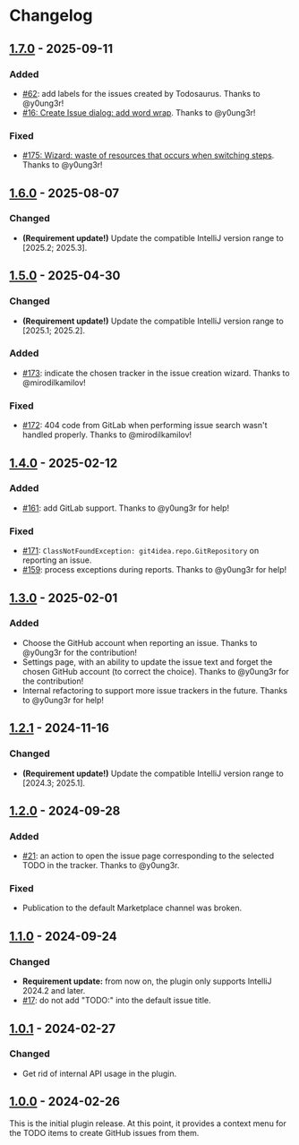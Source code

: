 <!--
SPDX-FileCopyrightText: 2024-2025 Todosaurus contributors <https://github.com/ForNeVeR/Todosaurus>

SPDX-License-Identifier: MIT
-->

Changelog
=========

## [1.7.0] - 2025-09-11
### Added
- [#62](https://github.com/ForNeVeR/Todosaurus/issues/62): add labels for the issues created by Todosaurus. Thanks to @y0ung3r!
- [#16: Create Issue dialog: add word wrap](https://github.com/ForNeVeR/Todosaurus/issues/16). Thanks to @y0ung3r!

### Fixed
- [#175: Wizard: waste of resources that occurs when switching steps](https://github.com/ForNeVeR/Todosaurus/issues/175). Thanks to @y0ung3r!

## [1.6.0] - 2025-08-07
### Changed
- **(Requirement update!)** Update the compatible IntelliJ version range to \[2025.2; 2025.3\].

## [1.5.0] - 2025-04-30
### Changed
- **(Requirement update!)** Update the compatible IntelliJ version range to \[2025.1; 2025.2\].

### Added
- [#173](https://github.com/ForNeVeR/Todosaurus/issues/173): indicate the chosen tracker in the issue creation wizard. Thanks to @mirodilkamilov!

### Fixed
- [#172](https://github.com/ForNeVeR/Todosaurus/issues/172): 404 code from GitLab when performing issue search wasn't handled properly. Thanks to @mirodilkamilov!

## [1.4.0] - 2025-02-12
### Added
- [#161](https://github.com/ForNeVeR/Todosaurus/issues/161): add GitLab support. Thanks to @y0ung3r for help!

### Fixed
- [#171](https://github.com/ForNeVeR/Todosaurus/issues/171): `ClassNotFoundException: git4idea.repo.GitRepository` on reporting an issue.
- [#159](https://github.com/ForNeVeR/Todosaurus/issues/159): process exceptions during reports. Thanks to @y0ung3r for help!

## [1.3.0] - 2025-02-01
### Added
- Choose the GitHub account when reporting an issue. Thanks to @y0ung3r for the contribution!
- Settings page, with an ability to update the issue text and forget the chosen GitHub account (to correct the choice).  Thanks to @y0ung3r for the contribution!
- Internal refactoring to support more issue trackers in the future. Thanks to @y0ung3r for help!

## [1.2.1] - 2024-11-16
### Changed
- **(Requirement update!)** Update the compatible IntelliJ version range to \[2024.3; 2025.1\].

## [1.2.0] - 2024-09-28
### Added
- [#21](https://github.com/ForNeVeR/Todosaurus/issues/21): an action to open the issue page corresponding to the selected TODO in the tracker. Thanks to @y0ung3r.

### Fixed
- Publication to the default Marketplace channel was broken.

## [1.1.0] - 2024-09-24
### Changed
- **Requirement update:** from now on, the plugin only supports IntelliJ 2024.2 and later.
- [#17](https://github.com/ForNeVeR/Todosaurus/issues/17): do not add "TODO:" into the default issue title.

## [1.0.1] - 2024-02-27
### Changed
- Get rid of internal API usage in the plugin.

## [1.0.0] - 2024-02-26
This is the initial plugin release. At this point, it provides a context menu for the TODO items to create GitHub issues from them.

[Unreleased]: https://github.com/ForNeVeR/Todosaurus/compare/v1.7.0...HEAD
[1.7.0]: https://github.com/ForNeVeR/Todosaurus/compare/v1.6.0...v1.7.0
[1.6.0]: https://github.com/ForNeVeR/Todosaurus/compare/v1.5.0...v1.6.0
[1.5.0]: https://github.com/ForNeVeR/Todosaurus/compare/v1.4.0...v1.5.0
[1.4.0]: https://github.com/ForNeVeR/Todosaurus/compare/v1.3.0...v1.4.0
[1.3.0]: https://github.com/ForNeVeR/Todosaurus/compare/v1.2.1...v1.3.0
[1.2.1]: https://github.com/ForNeVeR/Todosaurus/compare/v1.2.0...v1.2.1
[1.2.0]: https://github.com/ForNeVeR/Todosaurus/compare/v1.1.0...v1.2.0
[1.1.0]: https://github.com/ForNeVeR/Todosaurus/compare/v1.0.1...v1.1.0
[1.0.1]: https://github.com/ForNeVeR/Todosaurus/compare/v1.0.0...v1.0.1
[1.0.0]: https://github.com/ForNeVeR/Todosaurus/commits/v1.0.0
